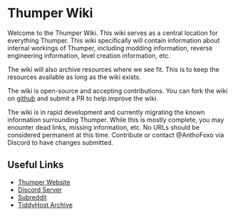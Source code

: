 # Thumper Wiki
Welcome to the Thumper Wiki. This wiki serves as a central location for everything Thumper. This wiki specifically will contain information about internal workings of Thumper, including modding information, reverse engineering information, level creation information, etc.

The wiki will also archive resources where we see fit. This is to keep the resources available as long as the wiki exists.

The wiki is open-source and accepting contributions. You can fork the wiki on [github](https://github.com/anthofoxo/ThumperWiki) and submit a PR to help improve the wiki.

<div class="warning">
The wiki is in rapid development and currently migrating the known information surrounding Thumper. While this is mostly complete, you may enounter dead links, missing information, etc. No URLs should be considered permanent at this time. Contribute or contact @AnthoFoxo via Discord to have changes submitted.
</div>

## Useful Links
* [Thumper Website](https://thumpergame.com/)
* [Discord Server](https://discord.gg/TVwftcnwtk)
* [Subreddit](https://www.reddit.com/r/Thumper_Game)
* [TiddyHost Archive](archive/tiddlyhost.html)